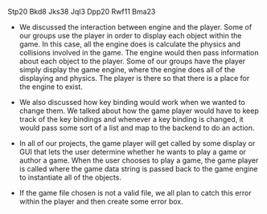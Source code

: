 Stp20
Bkd8
Jks38
Jql3
Dpp20
Rwf11
Bma23

* We discussed the interaction between engine and the player. Some of our groups use the player in order to display each object within the game.
In this case, all the engine does is calculate the physics and collisions involved in the game. The engine would then pass information about 
each object to the player. Some of our groups have the player simply display the game engine, where the engine does all of the displaying and 
physics. The player is there so that there is a place for the engine to exist.

* We also discussed how key binding would work when we wanted to change them. We talked about how the game player would have to keep track of 
the key bindings and whenever a key binding is changed, it would pass some sort of a list and map to the backend to do an action.

* In all of our projects, the game player will get called by some display or GUI that lets the user determine whether he wants to play a game 
or author a game. When the user chooses to play a game, the game player is called where the game data string is passed back to the game engine
to instantiate all of the objects.

* If the game file chosen is not a valid file, we all plan to catch this error within the player and then create some error box.
